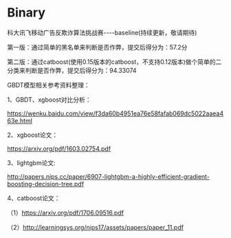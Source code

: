 # Binary
科大讯飞移动广告反欺诈算法挑战赛----baseline(持续更新，敬请期待)


第一版：通过简单的黑名单来判断是否作弊，提交后得分为：57.2分


第二版：通过catboost(使用0.15版本的catboost，不支持0.12版本)做个简单的二分类来判断是否作弊，提交后得分为：94.33074


GBDT模型相关参考资料整理：

1、GBDT、xgboost对比分析：

https://wenku.baidu.com/view/f3da60b4951ea76e58fafab069dc5022aaea463e.html


2、xgboost论文：

https://arxiv.org/pdf/1603.02754.pdf


3、lightgbm论文:

http://papers.nips.cc/paper/6907-lightgbm-a-highly-efficient-gradient-boosting-decision-tree.pdf


4、catboost论文：

（1）https://arxiv.org/pdf/1706.09516.pdf 

（2）http://learningsys.org/nips17/assets/papers/paper_11.pdf






